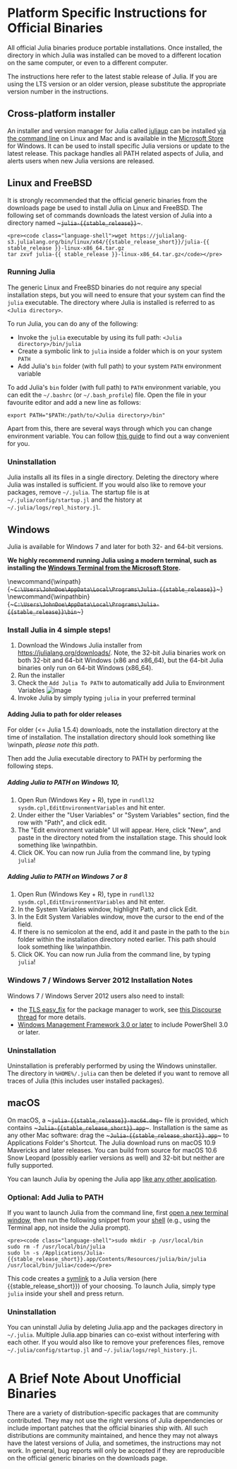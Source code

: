 # Platform Specific Instructions for Official Binaries

All official Julia binaries produce portable installations.
Once installed, the directory in which Julia was installed can be moved to a
different location on the same computer, or even to a different computer.

The instructions here refer to the latest stable release of Julia. If you are
using the LTS version or an older version, please substitute the appropriate
version number in the instructions.

## Cross-platform installer

An installer and version manager for Julia called [juliaup](https://github.com/JuliaLang/juliaup) can be installed [via the command line](https://github.com/JuliaLang/juliaup#mac-and-linux) on Linux and Mac and is available in the [Microsoft Store](https://www.microsoft.com/store/apps/9NJNWW8PVKMN) for Windows.
It can be used to install specific Julia versions or update to the latest release. This package handles all PATH related aspects of Julia, and alerts users when new Julia versions are released.

## Linux and FreeBSD

It is strongly recommended that the official generic binaries from the downloads page be used to install Julia on Linux and FreeBSD. The following set of commands downloads the latest version of Julia into a directory named ~~~<code>julia-{{stable_release}}</code>~~~.

~~~
<pre><code class="language-shell">wget https://julialang-s3.julialang.org/bin/linux/x64/{{stable_release_short}}/julia-{{ stable_release }}-linux-x86_64.tar.gz
tar zxvf julia-{{ stable_release }}-linux-x86_64.tar.gz</code></pre>
~~~

### Running Julia

The generic Linux and FreeBSD binaries do not require any special installation steps, but you will need to ensure that your system can find the `julia` executable. The directory where Julia is installed is referred to as `<Julia directory>`.

To run Julia, you can do any of the following:

*   Invoke the `julia` executable by using its full path: `<Julia directory>/bin/julia`
*   Create a symbolic link to `julia` inside a folder which is on your system `PATH`
*   Add Julia's `bin` folder (with full path) to your system `PATH` environment variable

To add Julia's `bin` folder (with full path) to `PATH` environment variable, you can edit the `~/.bashrc` (or `~/.bash_profile`) file. Open the file in your favourite editor and add a new line as follows:

```shell
export PATH="$PATH:/path/to/<Julia directory>/bin"
```

Apart from this, there are several ways through which you can change environment variable. You can follow [this guide](https://help.ubuntu.com/community/EnvironmentVariables) to find out a way convenient for you.

### Uninstallation

Julia installs all its files in a single directory. Deleting the directory where Julia was installed is sufficient. If you would also like to remove your packages, remove `~/.julia`. The startup file is at `~/.julia/config/startup.jl` and the history at `~/.julia/logs/repl_history.jl`.

## Windows

Julia is available for Windows 7 and later for both 32- and 64-bit versions.

**We highly recommend running Julia using a modern terminal, such as installing the [Windows Terminal from the Microsoft Store](https://apps.microsoft.com/detail/9n0dx20hk701).**

\newcommand{\winpath}{~~~<code>C:\Users\JohnDoe\AppData\Local\Programs\Julia-{{stable_release}}</code>~~~}
\newcommand{\winpathbin}{~~~<code>C:\Users\JohnDoe\AppData\Local\Programs\Julia-{{stable_release}}\bin</code>~~~}


### Install Julia in 4 simple steps!

1.  Download the Windows Julia installer from https://julialang.org/downloads/. Note, the 32-bit Julia binaries work on both 32-bit and 64-bit Windows  (x86 and x86\_64), but the 64-bit Julia binaries only run on 64-bit Windows (x86\_64).
2. Run the installer
3. Check the `Add Julia To PATH` to automatically add Julia to Environment Variables
![image](https://user-images.githubusercontent.com/32921645/146406045-8d9cdd74-9625-44fa-9636-c49db0cb551b.png)
4. Invoke Julia by simply typing `julia` in your preferred terminal

#### Adding Julia to path for older releases
For older (<= Julia 1.5.4) downloads, note the installation directory at the time of installation. The installation directory should look something like \winpath, *please note this path*.

Then add the Julia executable directory to PATH by performing the following steps.


##### Adding Julia to PATH on Windows 10,

1.  Open Run (Windows Key + R),  type in `rundll32 sysdm.cpl,EditEnvironmentVariables` and hit enter.
2.  Under either the "User Variables" or "System Variables" section, find the row with "Path", and click edit.
3.  The "Edit environment variable" UI will appear. Here, click "New", and paste in the directory noted from the installation stage. This should look something like \winpathbin.
4.  Click OK. You can now run Julia from the command line, by typing `julia`!

##### Adding Julia to PATH on Windows 7 or 8

1.  Open Run (Windows Key + R),  type in `rundll32 sysdm.cpl,EditEnvironmentVariables` and hit enter.
2.  In the System Variables window, highlight Path, and click Edit.
3.  In the Edit System Variables window, move the cursor to the end of the field.
4.  If there is no semicolon at the end, add it and paste in the path to the `bin` folder within the installation directory noted earlier. This path should look something like \winpathbin.
5.  Click OK. You can now run Julia from the command line, by typing `julia`!


### Windows 7 / Windows Server 2012 Installation Notes

Windows 7 / Windows Server 2012 users also need to install:

*   the [TLS easy\_fix](https://support.microsoft.com/en-us/help/3140245/update-to-enable-tls-1-1-and-tls-1-2-as-a-default-secure-protocols-in) for the package manager to work, see [this Discourse thread](https://discourse.julialang.org/t/errors-for-git-pkg/9351) for more details.
*   [Windows Management Framework 3.0 or later](https://docs.microsoft.com/en-us/powershell/scripting/wmf/overview) to include PowerShell 3.0 or later.

### Uninstallation

Uninstallation is preferably performed by using the Windows uninstaller. The directory in `%HOME%/.julia` can then be deleted if you want to remove all traces of Julia (this includes user installed packages).


## macOS

On macOS, a ~~~<code>julia-{{stable_release}}-mac64.dmg</code>~~~ file is provided, which contains ~~~<code>Julia-{{stable_release_short}}.app</code>~~~. Installation is the same as any other Mac software: drag the ~~~<code>Julia-{{stable_release_short}}.app</code>~~~ to Applications Folder's Shortcut. The Julia download runs on macOS 10.9 Mavericks and later releases. You can build from source for macOS 10.6 Snow Leopard (possibly earlier versions as well) and 32-bit but neither are fully supported.

You can launch Julia by opening the Julia app [like any other application](https://www.howtogeek.com/409411/how-to-launch-applications-on-your-mac/).

### Optional: Add Julia to PATH

If you want to launch Julia from the command line, first [open a new terminal window](https://www.howtogeek.com/682770/how-to-open-the-terminal-on-a-mac/), then run the following snippet from your [shell](https://superuser.com/questions/144666/what-is-the-difference-between-shell-console-and-terminal) (e.g., using the Terminal app, not inside the Julia prompt).

~~~
<pre><code class="language-shell">sudo mkdir -p /usr/local/bin
sudo rm -f /usr/local/bin/julia
sudo ln -s /Applications/Julia-{{stable_release_short}}.app/Contents/Resources/julia/bin/julia /usr/local/bin/julia</code></pre>
~~~

This code creates a [symlink](https://en.wikipedia.org/wiki/Symbolic_link) to a Julia version (here {{stable_release_short}}) of your choosing.
To launch Julia, simply type `julia` inside your shell and press return.

### Uninstallation

You can uninstall Julia by deleting Julia.app and the packages directory in `~/.julia`. Multiple Julia.app binaries can co-exist without interfering with each other. If you would also like to remove your preferences files, remove `~/.julia/config/startup.jl` and `~/.julia/logs/repl_history.jl`.

# A Brief Note About Unofficial Binaries

There are a variety of distribution-specific packages that are community contributed. They may not use the right versions of Julia dependencies or include important patches that the official binaries ship with. All such distributions are community maintained, and hence they may not always have the latest versions of Julia, and sometimes, the instructions may not work. In general, bug reports will only be accepted if they are reproducible on the official generic binaries on the downloads page.
